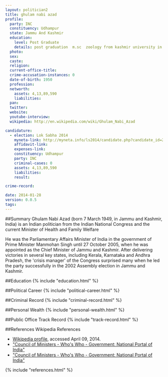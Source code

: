 ```yaml
---
layout: politician2
title: ghulam nabi azad
profile: 
  party: INC
  constituency: Udhampur
  state: Jammu And Kashmir
  education: 
    level: Post Graduate
    details: post graduation  m.sc  zoology from kashmir university in 1973
  photo: 
  sex: 
  caste: 
  religion: 
  current-office-title: 
  crime-accusation-instances: 0
  date-of-birth: 1950
  profession: 
  networth: 
    assets: 4,13,89,590
    liabilities: 
  pan: 
  twitter: 
  website: 
  youtube-interview: 
  wikipedia: http://en.wikipedia.com/wiki/Ghulam_Nabi_Azad

candidature: 
  - election: Lok Sabha 2014
    myneta-link: http://myneta.info/ls2014/candidate.php?candidate_id=2785
    affidavit-link: 
    expenses-link: 
    constituency: Udhampur 
    party: INC
    criminal-cases: 0
    assets: 4,13,89,590
    liabilities: 
    result:  

crime-record: 

date: 2014-01-28
version: 0.0.5
tags: 
---
```

##Summary
Ghulam Nabi Azad (born 7 March 1949, in Jammu and Kashmir, India) is an Indian politician from the Indian National Congress and the current Minister of Health and Family Welfare

He was the Parliamentary Affairs Minister of India in the government of Prime Minister Manmohan Singh until 27 October 2005, when he was appointed as the Chief Minister of Jammu and Kashmir. After delivering victories in several key states, including Kerala, Karnataka and Andhra Pradesh, the 'crisis manager' of the Congress surprised many when he led the party successfully in the 2002 Assembly election in Jammu and Kashmir.


##Education
{% include "education.html" %}


##Political Career
{% include "political-career.html" %}


##Criminal Record
{% include "criminal-record.html" %}


##Personal Wealth
{% include "personal-wealth.html" %}


##Public Office Track Record
{% include "track-record.html" %}


##References
Wikipedia References
- [Wikipedia profile]({{page.profile.wikipedia}}), accessed April 09, 2014.
- ["Council of Ministers - Who's Who - Government: National Portal of India"][wiki1]
- ["Council of Ministers - Who's Who - Government: National Portal of India"][wiki2]

[wiki1]: http://india.gov.in/govt/cabinet.php
[wiki2]: /wiki/Government_of_India


{% include "references.html" %}